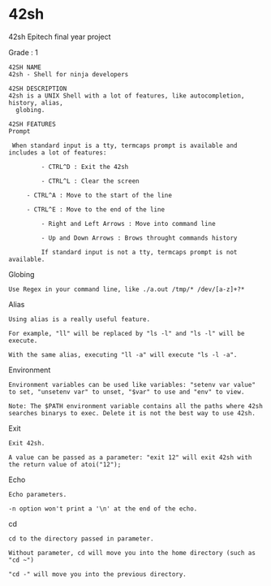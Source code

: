 # 42sh

42sh Epitech final year project

Grade : 1

	42SH NAME
	42sh - Shell for ninja developers

	42SH DESCRIPTION
	42sh is a UNIX Shell with a lot of features, like autocompletion, history, alias,
      globing.

	42SH FEATURES
	Prompt

	 When standard input is a tty, termcaps prompt is available and includes a lot of features:

             - CTRL^D : Exit the 42sh

             - CTRL^L : Clear the screen

	     - CTRL^A : Move to the start of the line

	     - CTRL^E : Move to the end of the line

             - Right and Left Arrows : Move into command line

             - Up and Down Arrows : Brows throught commands history

             If standard input is not a tty, termcaps prompt is not available.


Globing

	Use Regex in your command line, like ./a.out /tmp/* /dev/[a-z]+?*

Alias

	Using alias is a really useful feature.

	For example, "ll" will be replaced by "ls -l" and "ls -l" will be execute.

	With the same alias, executing "ll -a" will execute "ls -l -a".

Environment

	Environment variables can be used like variables: "setenv var value" to set, "unsetenv var" to unset, "$var" to use and "env" to view.

	Note: The $PATH environment variable contains all the paths where 42sh searches binarys to exec. Delete it is not the best way to use 42sh.


Exit

	Exit 42sh.

	A value can be passed as a parameter: "exit 12" will exit 42sh with the return value of atoi("12");


Echo

	Echo parameters.

	-n option won't print a '\n' at the end of the echo.


cd

	cd to the directory passed in parameter.

	Without parameter, cd will move you into the home directory (such as "cd ~")

	"cd -" will move you into the previous directory.
